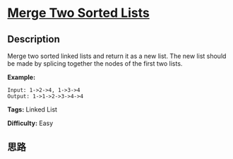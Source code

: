 # [Merge Two Sorted Lists][title]

## Description

Merge two sorted linked lists and return it as a new list. The new list should
be made by splicing together the nodes of the first two lists.

**Example:**
            Input: 1->2->4, 1->3->4    Output: 1->1->2->3->4->4    


**Tags:** Linked List

**Difficulty:** Easy

## 思路

[title]: https://leetcode.com/problems/merge-two-sorted-lists
